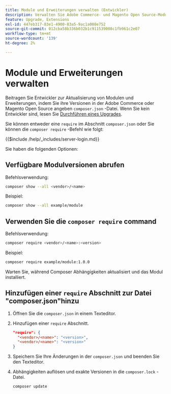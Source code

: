 ```yaml
---
title: Module und Erweiterungen verwalten (Entwickler)
description: Verwalten Sie Adobe Commerce- und Magento Open Source-Module und -Erweiterungen über die Befehlszeilenschnittstelle und den Composer-Paketmanager.
feature: Upgrade, Extensions
exl-id: 447eb317-83e1-4900-83a5-9ac1a008e752
source-git-commit: 012cba58b336b032b1c911539008c1fb961c2e07
workflow-type: tm+mt
source-wordcount: '139'
ht-degree: 2%

---
```


# Module und Erweiterungen verwalten

Beitragen Sie Entwickler zur Aktualisierung von Modulen und Erweiterungen, indem Sie ihre Versionen in der Adobe Commerce oder Magento Open Source angeben `composer.json` -Datei. Wenn Sie kein Entwickler sind, lesen Sie [Durchführen eines Upgrades](../implementation/perform-upgrade.md).

Sie können entweder eine `require` im Abschnitt `composer.json` oder Sie können die `composer require` -Befehl wie folgt:

{{$include /help/_includes/server-login.md}}

Sie haben die folgenden Optionen:

## Verfügbare Modulversionen abrufen

Befehlsverwendung:

```bash
composer show --all <vendor>/<name>
```

Beispiel:

```bash
composer show --all example/module
```

## Verwenden Sie die `composer require` command

Befehlsverwendung:

```bash
composer require <vendor>/<name>:<version>
```

Beispiel:

```bash
composer require example/module:1.0.0
```

Warten Sie, während Composer Abhängigkeiten aktualisiert und das Modul installiert.

## Hinzufügen einer `require` Abschnitt zur Datei &quot;composer.json&quot;hinzu

1. Öffnen Sie die `composer.json` in einem Texteditor.

1. Hinzufügen einer `require` Abschnitt.

   ```json
   "require": {
     "<vendor>/<name>": "<version>",
     "<vendor>/<name>": "<version>"
   }
   ```

1. Speichern Sie Ihre Änderungen in der `composer.json` und beenden Sie den Texteditor.

1. Abhängigkeiten auflösen und exakte Versionen in die `composer.lock` -Datei.

   ```bash
   composer update
   ```
